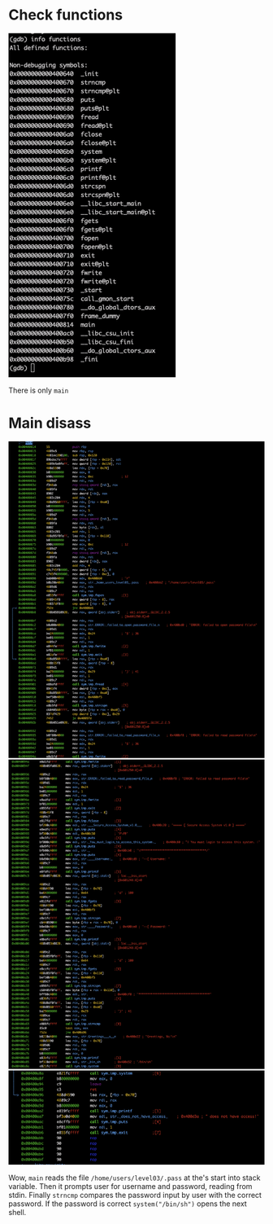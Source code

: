 # Check functions

![](img/gdb_launch.png)

There is only `main`

# Main disass

![](img/main_disass_1.png)
![](img/main_disass_2.png)
![](img/main_disass_3.png)

Wow, `main` reads the file `/home/users/level03/.pass` at the's start into stack variable.
Then it prompts user for username and password, reading from stdin. 
Finally `strncmp` compares the password input by user with the correct password. If the password is correct `system("/bin/sh")` opens the next shell.
